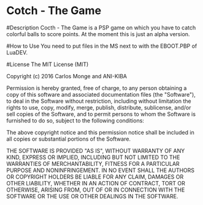 # Cotch - The Game

#Description
Cocth - The Game is a PSP game on which you have to catch colorful balls to score points. At the moment this is just an alpha version.

#How to Use
You need to put files in the MS next to with the EBOOT.PBP of LuaDEV.

#License
The MIT License (MIT)

Copyright (c) 2016 Carlos Monge and ANI-KIBA

Permission is hereby granted, free of charge, to any person obtaining a copy
of this software and associated documentation files (the "Software"), to deal
in the Software without restriction, including without limitation the rights
to use, copy, modify, merge, publish, distribute, sublicense, and/or sell
copies of the Software, and to permit persons to whom the Software is
furnished to do so, subject to the following conditions:

The above copyright notice and this permission notice shall be included in all
copies or substantial portions of the Software.

THE SOFTWARE IS PROVIDED "AS IS", WITHOUT WARRANTY OF ANY KIND, EXPRESS OR
IMPLIED, INCLUDING BUT NOT LIMITED TO THE WARRANTIES OF MERCHANTABILITY,
FITNESS FOR A PARTICULAR PURPOSE AND NONINFRINGEMENT. IN NO EVENT SHALL THE
AUTHORS OR COPYRIGHT HOLDERS BE LIABLE FOR ANY CLAIM, DAMAGES OR OTHER
LIABILITY, WHETHER IN AN ACTION OF CONTRACT, TORT OR OTHERWISE, ARISING FROM,
OUT OF OR IN CONNECTION WITH THE SOFTWARE OR THE USE OR OTHER DEALINGS IN THE
SOFTWARE.
